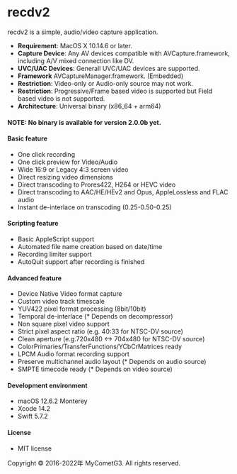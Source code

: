 # recdv2

recdv2 is a simple, audio/video capture application.

- __Requirement__: MacOS X 10.14.6 or later.
- __Capture Device__: Any AV devices compatible with AVCapture.framework,
including A/V mixed connection like DV.
- __UVC/UAC Devices__: Generall UVC/UAC devices are supported.
- __Framework__ AVCaptureManager.framework. (Embedded)
- __Restriction__: Video-only or Audio-only source may not work.
- __Restriction__: Progressive/Frame based video is supported but Field based video is not supported.
- __Architecture__: Universal binary (x86_64 + arm64)

#### NOTE: No binary is available for version 2.0.0b yet.

#### Basic feature
- One click recording
- One click preview for Video/Audio
- Wide 16:9 or Legacy 4:3 screen video
- Direct resizing video dimensions
- Direct transcoding to Prores422, H264 or HEVC video
- Direct transcoding to AAC/HE/HEv2 and Opus, AppleLossless and FLAC audio
- Instant de-interlace on transcoding (0.25-0.50-0.25)

#### Scripting feature
- Basic AppleScript support
- Automated file name creation based on date/time
- Recording limiter support
- AutoQuit support after recording is finished

#### Advanced feature
- Device Native Video format capture
- Custom video track timescale
- YUV422 pixel format processing (8bit/10bit)
- Temporal de-interlace (* Depends on decompressor)
- Non square pixel video support
- Strict pixel aspect ratio (e.g. 40:33 for NTSC-DV source)
- Clean aperture (e.g.720x480 <-> 704x480 for NTSC-DV source)
- ColorPrimaries/TransferFunctions/YCbCrMatrices ready
- LPCM Audio format recording support
- Preserve multichannel audio layout (* Depends on audio source)
- SMPTE timecode ready (* Depends on video source)

#### Development environment
- macOS 12.6.2 Monterey
- Xcode 14.2
- Swift 5.7.2

#### License
- MIT license

Copyright © 2016-2022年 MyCometG3. All rights reserved.
